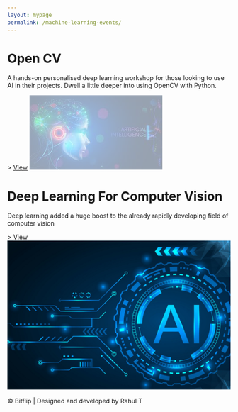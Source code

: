 ```yaml
---
layout: mypage
permalink: /machine-learning-events/
---
```


<style>
.event-container .box-event:nth-child(1) img{
    opacity: .4;
}
.event-container .box-event:nth-child(2) h1{
    left: 10px;
}
</style>

<div class="event-container">
    <div class="box-event">
        <h1>Open CV </h1>
        <p>A hands-on personalised deep learning workshop for those looking to use AI in their projects. Dwell a little deeper into using OpenCV with Python.</p>>
        <i class="fa fa-angle-right"></i><a href="/events/opencv">View</a>
        <img src="/static/images/opencv.jpeg" alt="">
    </div>
    <div class="box-event">
        <h1>Deep Learning For Computer Vision</h1>
        <p>Deep learning added a huge boost to the already rapidly developing field of computer vision</p>>
        <i class="fa fa-angle-right"></i><a href="/events/deeplearning">View</a>
        <img src="/static/images/ml.jpg" alt="">
    </div>
</div>
<p id="footer">&copy; Bitflip | Designed and developed by Rahul T</p> 
